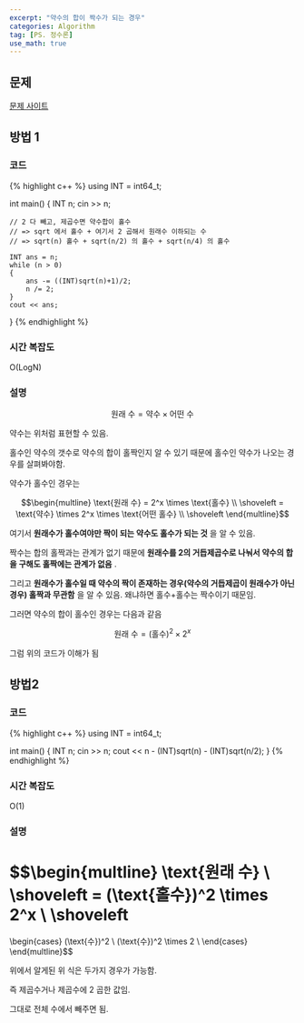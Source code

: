 ```yaml
---
excerpt: "약수의 합이 짝수가 되는 경우"
categories: Algorithm
tag: [PS. 정수론]
use_math: true
---
```

## 문제

[문제 사이트](https://www.acmicpc.net/problem/11692)

## 방법 1

### 코드

{% highlight c++ %}
using INT = int64_t;

int main()
{
	INT n;
	cin >> n;

	// 2 다 빼고, 제곱수면 약수합이 홀수
	// => sqrt 에서 홀수 + 여기서 2 곱해서 원래수 이하되는 수
	// => sqrt(n) 홀수 + sqrt(n/2) 의 홀수 + sqrt(n/4) 의 홀수
	
	INT ans = n;
	while (n > 0)
	{
		ans -= ((INT)sqrt(n)+1)/2;
		n /= 2;
	}
	cout << ans;
}
{% endhighlight %}

### 시간 복잡도

O(LogN)

### 설명

$$
   \text{원래 수} = \text{약수} \times \text{어떤 수}
$$

약수는 위처럼 표현할 수 있음.

홀수인 약수의 갯수로 약수의 합이 홀짝인지 알 수 있기 때문에 홀수인 약수가 나오는 경우를 살펴봐야함.

약수가 홀수인 경우는 

$$\begin{multline}
\text{원래 수}
= 2^x \times \text{홀수}  \\ \shoveleft
= \text{약수} \times 2^x \times \text{어떤 홀수} \\ \shoveleft
\end{multline}$$

여기서 __원래수가 홀수여야만 짝이 되는 약수도 홀수가 되는 것__ 을 알 수 있음. 

짝수는 합의 홀짝과는 관계가 없기 때문에 __원래수를 2의 거듭제곱수로 나눠서 약수의 합을 구해도 홀짝에는 관계가 없음__ . 

그리고 __원래수가 홀수일 때 약수의 짝이 존재하는 경우(약수의 거듭제곱이 원래수가 아닌경우) 홀짝과 무관함__ 을 알 수 있음. 왜냐하면 홀수+홀수는 짝수이기 때문임.

그러면 약수의 합이 홀수인 경우는 다음과 같음

$$ \text{원래 수} = (\text{홀수})^2 \times 2^x $$

그럼 위의 코드가 이해가 됨


## 방법2

### 코드

{% highlight c++ %}
using INT = int64_t;

int main()
{
	INT n;
	cin >> n;
	cout << n - (INT)sqrt(n) - (INT)sqrt(n/2);
}
{% endhighlight %}

### 시간 복잡도

O(1)

### 설명

$$\begin{multline} 
\text{원래 수}  \\  \shoveleft
= (\text{홀수})^2 \times 2^x   \\  \shoveleft
= 
\begin{cases}
 (\text{수})^2 \\
 (\text{수})^2 \times 2  \\
\end{cases}
\end{multline}$$

위에서 알게된 위 식은 두가지 경우가 가능함. 

즉 제곱수거나 제곱수에 2 곱한 값임.

그대로 전체 수에서 빼주면 됨.

